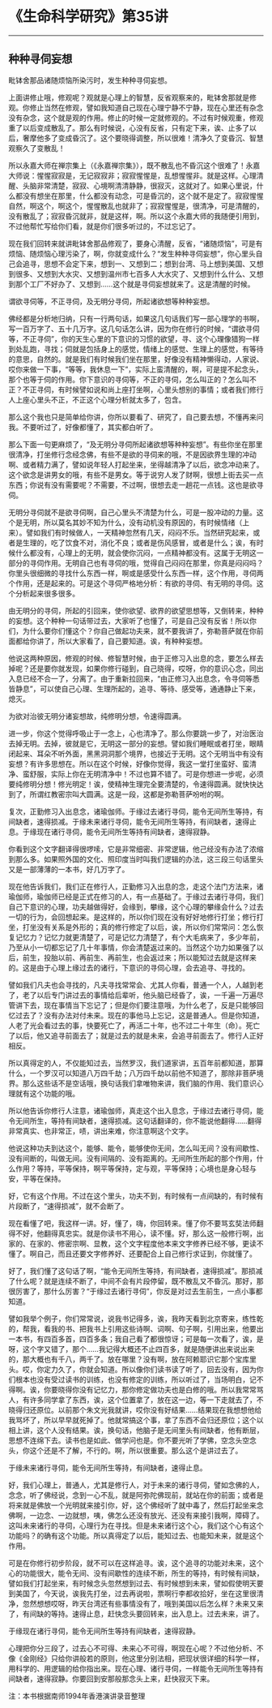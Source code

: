 # 《生命科学研究》第35讲

------

## 种种寻伺妄想

毗钵舍那品诸随烦恼所染污时，发生种种寻伺妄想。

上面讲修止哦，修观呢？观就是心理上的智慧，反省观察来的，毗钵舍那就是修观。你修止当然在修观，譬如我知道自己现在心理宁静不宁静，现在心里还有杂念没有杂念，这个就是观的作用。修止的时候一定就修观的。不过有时候观重，修观重了以后变成散乱了。那么有时候说，心没有反省，只有定下来，诶、止多了以后，奢摩他多了变成昏沉了。这个要晓得调整，所以很难！清净久了变昏沉、智慧观察久了变散乱！

所以永嘉大师在禅宗集上（《永嘉禅宗集》），既不散乱也不昏沉这个很难了！永嘉大师说：惺惺寂寂是，无记寂寂非；寂寂惺惺是，乱想惺惺非。就是这样。心理清醒、头脑非常清楚，寂寂、心境啊清清静静，很寂灭，这就对了。如果心里说，什么都没有想坐在那里，什么都没有动念，可是昏沉的，这个就不是定了。寂寂惺惺自然，啊这个，啊这个，惺惺散乱也就非了；寂寂惺惺是，很清净，可是清醒的，没有散乱了；寂寂昏沉就非，就是这样，啊。所以这个永嘉大师的我随便引用到，不过他帮忙写给你们看，就是你们很多听过的，不过忘记了。

现在我们回转来就讲毗钵舍那品修观了，要身心清醒，反省，“诸随烦恼”，可是有烦恼、随烦恼心理污染了，啊，你就变成什么？“发生种种寻伺妄想”，你心里头自己会追寻，思想不会定下来，想到一、又想到二；想到台湾、马上想到美国、又想到很多、又想到大水灾、又想到温州市七百多人大水灾了、又想到什么什么、又想到那个工厂不好办了、又想到……这个就是寻伺妄想就来了。这是清醒的时候。

谓欲寻伺等，不正寻伺，及无明分寻伺，所起诸欲想等种种妄想。

佛经都是分析地归纳，只有一行两句话，如果这几句话我们写一部心理学的书啊，写一百万字了、五十几万字。这几句话怎么讲，因为你在修行的时候，“谓欲寻伺等，不正寻伺”，你的天生心里的下意识的习惯的欲望，寻、这个心理像猎狗一样到处乱跑，寻找；伺就是包括身上的感觉，情绪上的感觉、生理上的感觉，有等待的意思，自然的。就是我们有时候我们坐在那里，好像没有精神懒得动，人家说、哎你来做一下事，“等等，我休息一下”，实际上蛮清醒的，啊，可是提不起念头，那个也等于伺的作用。你下意识的寻伺等，不正的寻伺，怎么叫正的？怎么叫不正？不正寻伺，有时候譬如说和尚上座打坐啊，心里头想别的事情；或者我们修行人上座心里头不正，不正这个心理分析就太多了，包含。

那么这个我也只是简单给你讲，你所以要看了、研究了，自己要去想，不懂再来问我。不要听过了，好像都懂了，其实都白听了。

那么下面一句更麻烦了，“及无明分寻伺所起诸欲想等种种妄想”。有些你坐在那里很清净，打坐修行念经念佛，有些不是欲的寻伺来的哦，不是因欲界生理的冲动啊、或者精力满了，譬如说年轻人打起坐来，坐得越清净了以后，欲念冲动来了。这个欲念是讲男女的哦，有些不是男女。等于说穷人发了财啊，很想上街去买一点东西；你说有没有需要呢？不需要，不过啊，很想去走一趟花一点钱。这也是欲寻伺。

无明分寻伺就不是欲寻伺啊，自己心里头不清楚为什么，可是一股冲动的力量。这个是无明，所以莫名其妙不知为什么，没有动机没有原因的，有时候情绪（上来）。譬如我们有时候做人，一天精神忽然有几天，闷闷不乐。当然研究起来，或者是生理的，吃了饮食不对，消化不良；或者是伤风感冒，或者是什么；诶，有时候什么都没有，心理上的无明，就会使你沉闷，一点精神都没有。这属于无明这一部分的寻伺作用。无明自己也有寻伺的哦，觉得自己闷闷在那里，你真是闷闷吗？你里头很细微的寻找什么东西一样，啊或是感受什么东西一样，这个作用，寻伺两个作用，还是起来的。可是这个寻伺严格地分析：有欲的寻伺、有无明的寻伺。这个分析起来很多很多。

由无明分的寻伺，所起的引回来，使你欲望、欲界的欲望思想等，又倒转来，种种的妄想。这个种种一句话带过去，大家听了也懂了，可是自己没有反省！所以你们，为什么要你们懂这个？你自己做起功夫来，就不要我讲了，弥勒菩萨就在你前面都给你讲了，所以大家看了，自己要知道。诶，有种种妄想。

他说这两种原因，修观的时候、修智慧时候，由于正修习入出息的念，要怎么样去掉呢？还是要你就发现，如果你修行碰到，自己晓得，哎呀，你的意识心念，同出入息已经不合一了，分离了。由于重新拉回来，“由正修习入出息念，令寻伺等悉皆静息”，可以使自己心理、生理所起的，追寻、等待、感受等，通通静止下来，熄灭。

为欲对治彼无明分诸妄想故，纯修明分想，令速得圆满。

进一步，你这个觉得呼吸止于一念上，心也清净了。那么你要跳一步了，对治医治去掉无明。去掉，彼就是它，无明这一部分的妄想。譬如我们睡眠或者打坐，眼睛闭起来、耳朵不听外面，黑黑洞洞那个境界，也接近于无明。这个无明当中有没有妄想？有许多思想在。所以在这个时候，好像你觉得，我这一堂打坐蛮好、蛮清净、蛮舒服，实际上你在无明清净中！不过也算不错了。可是你想进一步呢，必须要纯修明分想！修光明定！诶，使精神生理完全要清楚的，令速得圆满。就快快达到了，所谓红教密宗叫大圆满。这是一段，这都是弥勒菩萨吩咐的啊。

复次，正勤修习入出息念，诸瑜伽师。于缘过去诸行寻伺，能令无间所生等持，有间缺者，速得损减。于缘未来诸行寻伺，能令无间所生等持，有间缺者，速得止息。于缘现在诸行寻伺，能令无间所生等持有间缺者，速得寂静。

你看到这个文字翻译得很啰嗦，它是非常细密、非常逻辑，他己经没有办法了浓缩到那么多。如果照外国的文化、照印度当时叫我们逻辑的办法，这三段三句话里头又是一部薄薄的一本书，好几万字了。

现在他告诉我们，我们正在修行人，正勤修习入出息的念，走这个法门方法来，诸瑜伽师，瑜伽师已经是正式在修习的人，有一点基础了。于缘过去诸行寻伺，我们自己下意识的心理，功夫越做得好，会缘到，攀缘，这个心理的攀缘会什么？过去一切的行为，会回想起来。是这样的，所以你们现在没有好好地修行打坐；修行打坐，打坐没有关系是外形的；真的修行修定了以后，诶，所以你们常常问：怎么恢复记忆力？记忆力就更清楚了，可是记忆力清楚了，有个大毛病来了，多少年前，乃至从小一切都忘记了几十年事情，你会清楚返过来的。当然这个功力如果强了以后，前生，投胎以前、再前生、再前生，也会返过来；所以能知过去就是这样来的。这是由于心理上缘过去的诸行，下意识的寻伺心理，会去追寻、寻找的。

譬如我们凡夫也会寻找的，凡夫寻找常常会、尤其人你看，普通一个人，人越到老了，老了以后专门讲过去的事情给后辈听，他头脑已经昏了，诶，一千遍一万遍尽管讲下去，现在事情当下忘记了；但是你们要注意哦，为什么老了，反是只能够回忆过去了？没有办法对付未来。现在的事他马上忘记，这是普通人。但是你知道，人老了光会看过去的事，快要死亡了，再活二十年，也不过二十年生（命）。死亡了以后，他又追寻前面去了；就是过去的就是未来，会追寻前面去了。修行人正好相反。

所以真得定的人，不仅能知过去，当然罗汉，我们道家讲，五百年前都知道，那算什么，一个罗汉可以知道八万四千劫；八万四千劫以前他不知道了，那除非菩萨境界。那么这些话不是空话哦，换句话我们拿唯物来讲，我们脑的作用、我们意识心理就有这个功能的哦。

所以他告诉你修行人注意，诸瑜伽师，真走这个出入息念，于缘过去诸行寻伺，能令无间所生，等持有间缺者，速得损减。这句话翻译的，你不能说他翻得……翻得非常真实、也非常正，啧，讲出来难，你注意啊这个文字。

他说这种功夫到达这个，能够、能令，能够使你无间，怎么叫无间？没有间歇性、没有间断的，叫做无间。没有间隔的、没有距离的。无间所生所起的那个作用，什么作用？等持，平等保持，啊平等保持，定与观，平等保持；心境也是身心轻与安，平等在保持。

好，它有这个作用。不过在这个里头，功夫不到，有时候有一点间缺的，有时候有片段断了，“速得损减”，就不会断了。

现在看懂了吧，我这样一讲。好，懂了，嗨，你回转来。懂了你不要骂玄奘法师翻得不好，他翻得真忠实。就是你读书不用心，读不懂。好，那么这一般修行啊，出家的、在家的、修密宗啊、显教，这个文字程度他本来文字修养已经不够，更读不懂了。啊自己，而且还要文字修养好、还要配合上自己修行求证到，你就懂了。

好了，我们懂了这句话了啊，“能令无间所生等持，有间缺者，速得损减”。那损减了什么呢？就是连续不断了，中间不会有片段停留，既不散乱又不昏沉。那好，那很厉害了，那什么厉害？“于缘过去诸行寻伺”，你反是对过去生前生，一点小事都知道。

譬如我举个例子，你们常常说，说我书记得多，诶，我昨天看到北京寄来，练性乾的，帮我，看我的书、把我书上引用这些诗啊、词啊、句子啊，引用出来，他要出一本书，有四百多首，四百多条；我自己看了都很惊讶；可是每一次看了，诶，是呀，这个字又错了，那个……我记得大概还不止四百多，就是随便讲出来说出来的，那大概也有千八，两千了。放在哪里？没有啊，放在阿赖耶识它那个宝库里头。哎，你定力久了，你就会知道。所以像你们读书读了听了，回去没有，因为你们根本也没有受过读书的训练，也没有修定的训练，所以听过了，当场明白，记不得啊。诶，你要晓得你没有记忆力，那你修定做功夫也是白修的哦。所以我常常骂人，有许多同学拿了东西，诶，这个位置拿了，放在这一边，等一下走就去了，不晓得归还原位。以前那个朱文光我就讲，哎你没有好结果……结果现在我想想他给我骂坏了，所以早早就死掉了。他就常搞这个事，拿了东西不会归还原位；这个以相上讲，这个人没有结果。诶，换句话，他脑子是无间里头有间缺者，他有断层，思想不连绵下去。读书也是如此、做学问也是。你不要光听了学佛，空念头空念头，你这个还是不了解，不行的。啊，所以很重要。那么这个是讲过去了。

于缘未来诸行寻伺，能令无间所生等持，有间缺者，速得止息。

好，我们心理上，普通人，尤其是修行人，对于未来的诸行寻伺，譬如念佛的人，念念，听了佛经说，念到一心不乱，就是阿弥陀佛现前，就站在你的前面；或者是将来就是佛放一个光明就来接引你，好，这个佛经听了就中毒了，然后打起坐来念佛啊，一边念、一边就想，咦，佛怎么还没有放光、还没有来接引我啊，障碍了。这叫未来诸行的寻伺，心理行为在寻找。但是未来诸行这个心，我们这个心有这个功能吗？的确有这个功能。所以真得定了以后，能知过去、也能知未来，就是这个作用。

可是在你修行初步阶段，就不可以在这样追寻。诶，这个追寻的功能对未来，这个心的功能很大，能令无间、没有间歇性的连续不断，所生的等持，有时候有间缺，譬如我们打起坐来，有时候念头忽然想到过去、有时候想到未来，譬如假使明天要到美国了，今天说，诶我先打坐，过去再说啦，票啊行李都收拾好，坐在这里很清净，忽然想想哎呀，昨天台湾还有些事情没有了，哦到美国以后怎么样？未来又来了，有间缺的等持。速得止息，赶快念头要回转来，出入息上。过去未来，讲了。

于缘现在诸行寻伺，能令无间所生等持有间缺者，速得寂静。

心理把你分三段了，过去心不可得、未来心不可得，啊现在心呢？不过他分析、不像《金刚经》只给你讲般若的原则，他这里分别法相，把现状很详细的科学一样，用科学的、用逻辑的给你指出来。现在心理、诸行寻伺，一样能令无间所生等持有间缺者，速得寂静。你要回到安那般那念头上来，赶快寂灭下来。

注：本书根据南师1994年香港演讲录音整理

